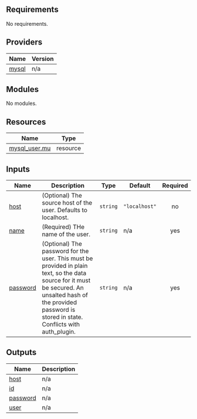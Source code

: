 <!-- BEGIN_TF_DOCS -->
## Requirements

No requirements.

## Providers

| Name | Version |
|------|---------|
| <a name="provider_mysql"></a> [mysql](#provider\_mysql) | n/a |

## Modules

No modules.

## Resources

| Name | Type |
|------|------|
| [mysql_user.mu](https://registry.terraform.io/providers/hashicorp/mysql/latest/docs/resources/user) | resource |

## Inputs

| Name | Description | Type | Default | Required |
|------|-------------|------|---------|:--------:|
| <a name="input_host"></a> [host](#input\_host) | (Optional) The source host of the user. Defaults to localhost. | `string` | `"localhost"` | no |
| <a name="input_name"></a> [name](#input\_name) | (Required) THe name of the user. | `string` | n/a | yes |
| <a name="input_password"></a> [password](#input\_password) | (Optional) The password for the user. This must be provided in plain text, so the data source for it must be secured. An unsalted hash of the provided password is stored in state. Conflicts with auth\_plugin. | `string` | n/a | yes |

## Outputs

| Name | Description |
|------|-------------|
| <a name="output_host"></a> [host](#output\_host) | n/a |
| <a name="output_id"></a> [id](#output\_id) | n/a |
| <a name="output_password"></a> [password](#output\_password) | n/a |
| <a name="output_user"></a> [user](#output\_user) | n/a |
<!-- END_TF_DOCS -->